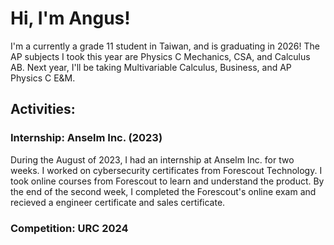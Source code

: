 <h1>Hi, I'm Angus! </h1>

I'm a currently a grade 11 student in Taiwan, and is graduating in 2026!
The AP subjects I took this year are Physics C Mechanics, CSA, and Calculus AB.
Next year, I'll be taking Multivariable Calculus, Business, and AP Physics C E&M.

<h2>Activities:</h2>

<h3>Internship: Anselm Inc. (2023)</h3>

During the August of 2023, I had an internship at Anselm Inc. for two weeks. 
I worked on cybersecurity certificates from Forescout Technology.
I took online courses from Forescout to learn and understand the product.
By the end of the second week, I completed the Forescout's online exam and recieved a engineer certificate and sales certificate.

<h3>Competition: URC 2024</h3>


